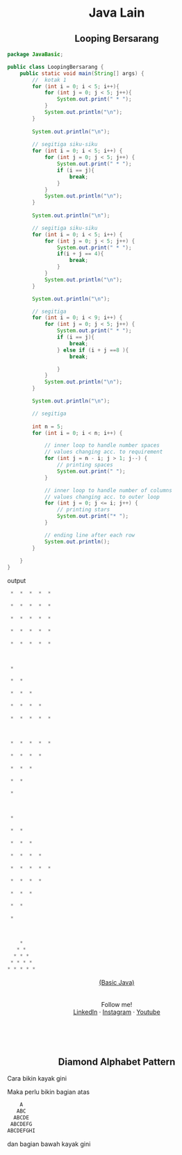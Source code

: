 <div align = "center">
  <h1> Java Lain </h1>
</div>

<div align = "center">
  <h2> Looping Bersarang </h2>
</div>

```java
package JavaBasic;

public class LoopingBersarang {
    public static void main(String[] args) {
        //  kotak 1
        for (int i = 0; i < 5; i++){
            for (int j = 0; j < 5; j++){
                System.out.print(" * ");
            }
            System.out.println("\n");
        }
        
        System.out.println("\n");
        
        // segitiga siku-siku
        for (int i = 0; i < 5; i++) {
            for (int j = 0; j < 5; j++) {
                System.out.print(" * ");
                if (i == j){
                    break;
                }
            }
            System.out.println("\n");
        }
        
        System.out.println("\n");

        // segitiga siku-siku
        for (int i = 0; i < 5; i++) {
            for (int j = 0; j < 5; j++) {
                System.out.print(" * ");
                if(i + j == 4){
                    break;
                }
            }
            System.out.println("\n");
        }

        System.out.println("\n");

        // segitiga
        for (int i = 0; i < 9; i++) {
            for (int j = 0; j < 5; j++) {
                System.out.print(" * ");
                if (i == j){
                    break;
                } else if (i + j ==8 ){
                    break;

                }
            }
            System.out.println("\n");
        }

        System.out.println("\n");

        // segitiga
        
        int n = 5;
        for (int i = 0; i < n; i++) {

            // inner loop to handle number spaces
            // values changing acc. to requirement
            for (int j = n - i; j > 1; j--) {
                // printing spaces
                System.out.print(" ");
            }

            // inner loop to handle number of columns
            // values changing acc. to outer loop
            for (int j = 0; j <= i; j++) {
                // printing stars
                System.out.print("* ");
            }

            // ending line after each row
            System.out.println();
        }
        
    }
}

```

output

```java 
 *  *  *  *  * 

 *  *  *  *  * 

 *  *  *  *  * 

 *  *  *  *  *

 *  *  *  *  *



 *

 *  *

 *  *  *

 *  *  *  * 

 *  *  *  *  *



 *  *  *  *  *

 *  *  *  *

 *  *  *

 *  *

 *



 * 

 *  *

 *  *  *

 *  *  *  *

 *  *  *  *  *

 *  *  *  *

 *  *  *

 *  * 

 *



    *
   * *
  * * *
 * * * *
* * * * *
```


<div align="center">
  <a href="https://github.com/falahdrrhmn/Tutorial-Java/blob/main/README.md">(Basic Java)</a>
</div>

<br>
<br>

<div align="center">
    Follow me!<br>
    <a href="https://bit.ly/3Qcg3s4">LinkedIn</a>
    ·
    <a href="https://bit.ly/3oRMMaA">Instagram</a>
    ·
    <a href="https://bit.ly/3zqrTrP">Youtube</a>
</div>

<br><br><br>

<div align = "center">
  <h2> Diamond Alphabet Pattern </h2>
</div>

Cara bikin kayak gini 


Maka perlu bikin bagian atas 

```java
    A
   ABC
  ABCDE
 ABCDEFG
ABCDEFGHI
```

dan bagian bawah kayak gini 

```java

```
